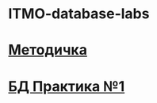 # ITMO-database-labs

# [Методичка](https://drive.google.com/file/d/19G2stMCwIEx5piQ4N8H5EVEUpIkx5bbR/view)

# [БД Практика №1](https://github.com/DmitryVasilkovW/ITMO-database-labs/blob/main/Lab1/Lab.md)
